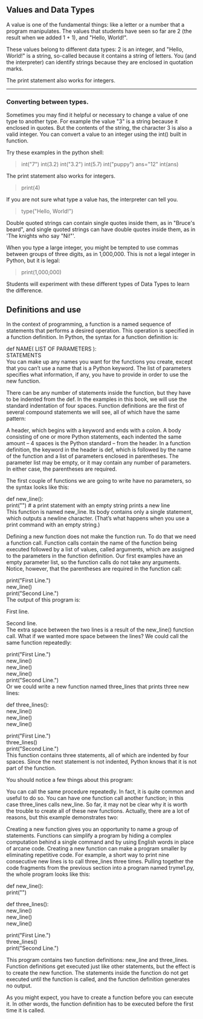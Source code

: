 <!-- 
  * Develop two assignments that are different types for your unit plan.
  * Describe the assignment, including student facing instructions in a markdown file. Save this file in your own personal work repository.
  * This is individual work, that can be incorperated into your unit plan later. -->
  
  ##  Values and Data Types
  A value is one of the fundamental things: like a letter or a number that a program manipulates. The values that students have seen so far are 2 (the result when we added 1 + 1), and "Hello, World!".

These values belong to different data types: 2 is an integer, and "Hello, World!" is a string, so-called because it contains a string of letters. You (and the interpreter) can identify strings because they are enclosed in quotation marks.

The print statement also works for integers.

<hr>

### Converting between types.
Sometimes you may find it helpful or necessary to change a value of one type to another type. For example the value "3" is a string because it enclosed in quotes. But the contents of the string, the character 3 is also a valid integer. You can convert a value to an integer using the int() built in function. 

Try these examples in the python shell:
> int("7")
> int(3.2)
> int("3.2")
> int(5.7)
> int("puppy")
> ans="12"
> int(ans)

The print statement also works for integers.

> print(4)

If you are not sure what type a value has, the interpreter can tell you.

> type("Hello, World!")

Double quoted strings can contain single quotes inside them, as in "Bruce's beard", and single quoted strings can have double quotes inside them, as in 'The knights who say "Ni!"'.

When you type a large integer, you might be tempted to use commas between groups of three digits, as in 1,000,000. This is not a legal integer in Python, but it is legal:

> print(1,000,000)

Students will experiment with these different types of Data Types to learn the difference. 


## Definitions and use
In the context of programming, a function is a named sequence of statements that performs a desired operation. This operation is specified in a function definition. In Python, the syntax for a function definition is:

def NAME( LIST OF PARAMETERS ):<br>
     STATEMENTS<br>
You can make up any names you want for the functions you create, except that you can’t use a name that is a Python keyword. The list of parameters specifies what information, if any, you have to provide in order to use the new function.

There can be any number of statements inside the function, but they have to be indented from the def. In the examples in this book, we will use the standard indentation of four spaces. Function definitions are the first of several compound statements we will see, all of which have the same pattern:

A header, which begins with a keyword and ends with a colon.
A body consisting of one or more Python statements, each indented the same amount – 4 spaces is the Python standard – from the header.
In a function definition, the keyword in the header is def, which is followed by the name of the function and a list of parameters enclosed in parentheses. The parameter list may be empty, or it may contain any number of parameters. In either case, the parentheses are required.

The first couple of functions we are going to write have no parameters, so the syntax looks like this:

def new_line():<br>
    print("")          # a print statement with an empty string prints a new line<br>
This function is named new_line. Its body contains only a single statement, which outputs a newline character. (That’s what happens when you use a print command with an empty string.)

Defining a new function does not make the function run. To do that we need a function call. Function calls contain the name of the function being executed followed by a list of values, called arguments, which are assigned to the parameters in the function definition. Our first examples have an empty parameter list, so the function calls do not take any arguments. Notice, however, that the parentheses are required in the function call:

print("First Line.")<br>
new_line()<br>
print("Second Line.")<br>
The output of this program is:<br>

First line.

Second line.<br>
The extra space between the two lines is a result of the new_line() function call. What if we wanted more space between the lines? We could call the same function repeatedly:

print("First Line.")<br>
new_line()<br>
new_line()<br>
new_line()<br>
print("Second Line.")<br>
Or we could write a new function named three_lines that prints three new lines:

def three_lines():<br>
    new_line()<br>
    new_line()<br>
    new_line()<br>

print("First Line.")<br>
three_lines()<br>
print("Second Line.")<br>
This function contains three statements, all of which are indented by four spaces. Since the next statement is not indented, Python knows that it is not part of the function.

You should notice a few things about this program:

You can call the same procedure repeatedly. In fact, it is quite common and useful to do so.
You can have one function call another function; in this case three_lines calls new_line.
So far, it may not be clear why it is worth the trouble to create all of these new functions. Actually, there are a lot of reasons, but this example demonstrates two:

Creating a new function gives you an opportunity to name a group of statements. Functions can simplify a program by hiding a complex computation behind a single command and by using English words in place of arcane code.
Creating a new function can make a program smaller by eliminating repetitive code. For example, a short way to print nine consecutive new lines is to call three_lines three times.
Pulling together the code fragments from the previous section into a program named tryme1.py, the whole program looks like this:

def new_line():<br>
    print("")<br>

def three_lines():<br>
    new_line()<br>
    new_line()<br>
    new_line()<br>

print("First Line.")<br>
three_lines()<br>
print("Second Line.")<br>

This program contains two function definitions: new_line and three_lines. Function definitions get executed just like other statements, but the effect is to create the new function. The statements inside the function do not get executed until the function is called, and the function definition generates no output.

As you might expect, you have to create a function before you can execute it. In other words, the function definition has to be executed before the first time it is called.

